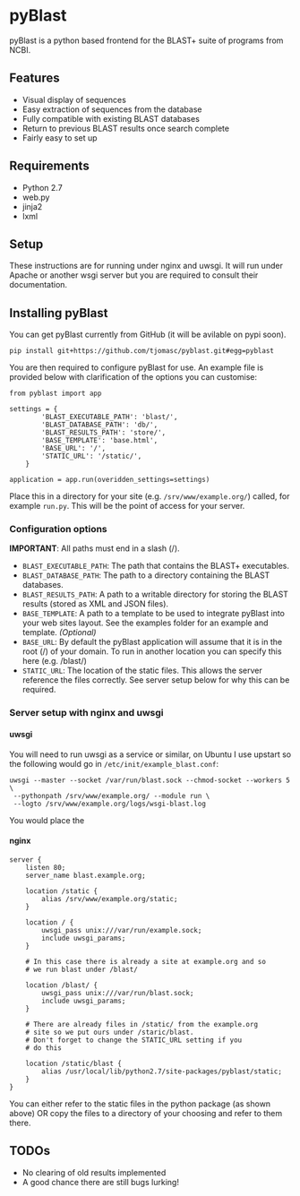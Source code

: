 # pyBlast

pyBlast is a python based frontend for the BLAST+ suite of programs from NCBI.

## Features

- Visual display of sequences
- Easy extraction of sequences from the database
- Fully compatible with existing BLAST databases
- Return to previous BLAST results once search complete
- Fairly easy to set up

## Requirements

- Python 2.7
- web.py 
- jinja2
- lxml

## Setup

These instructions are for running under nginx and uwsgi. It will run under Apache or another wsgi server but you are required to consult their documentation.

## Installing pyBlast

You can get pyBlast currently from GitHub (it will be avilable on pypi soon).

```
pip install git+https://github.com/tjomasc/pyblast.git#egg=pyblast
```

You are then required to configure pyBlast for use. An example file is provided below with clarification of the options you can customise:

```
from pyblast import app

settings = {
        'BLAST_EXECUTABLE_PATH': 'blast/',
        'BLAST_DATABASE_PATH': 'db/',
        'BLAST_RESULTS_PATH': 'store/',
        'BASE_TEMPLATE': 'base.html',
        'BASE_URL': '/',
        'STATIC_URL': '/static/',
    }

application = app.run(overidden_settings=settings)
```

Place this in a directory for your site (e.g. `/srv/www/example.org/`) called, for example `run.py`. This will be the point of access for your server.


### Configuration options

**IMPORTANT**: All paths must end in a slash (/).

- `BLAST_EXECUTABLE_PATH`: The path that contains the BLAST+ executables.
- `BLAST_DATABASE_PATH`: The path to a directory containing the BLAST databases.
- `BLAST_RESULTS_PATH`: A path to a writable directory for storing the BLAST results (stored as XML and JSON files).
- `BASE_TEMPLATE`: A path to a template to be used to integrate pyBlast into your web sites layout. See the examples folder for an example and template. _(Optional)_
- `BASE_URL`: By default the pyBlast application will assume that it is in the root (/) of your domain. To run in another location you can specify this here (e.g. /blast/)
- `STATIC_URL`: The location of the static files. This allows the server reference the files correctly. See server setup below for why this can be required.

### Server setup with nginx and uwsgi

#### uwsgi

You will need to run uwsgi as a service or similar, on Ubuntu I use upstart so the following would go in `/etc/init/example_blast.conf`:

```
uwsgi --master --socket /var/run/blast.sock --chmod-socket --workers 5 \
 --pythonpath /srv/www/example.org/ --module run \
 --logto /srv/www/example.org/logs/wsgi-blast.log
```

You would place the 

#### nginx

```
server {
    listen 80;
    server_name blast.example.org;
    
    location /static {
        alias /srv/www/example.org/static;
    }

    location / {
        uwsgi_pass unix:///var/run/example.sock;
        include uwsgi_params;
    }
    
    # In this case there is already a site at example.org and so
    # we run blast under /blast/

    location /blast/ {
        uwsgi_pass unix:///var/run/blast.sock;
        include uwsgi_params;
    }
    
    # There are already files in /static/ from the example.org
    # site so we put ours under /staric/blast.
    # Don't forget to change the STATIC_URL setting if you
    # do this

    location /static/blast {
        alias /usr/local/lib/python2.7/site-packages/pyblast/static;
    }
}
```

You can either refer to the static files in the python package (as shown above) OR copy the files to a directory of your choosing and refer to them there.


## TODOs

- No clearing of old results implemented
- A good chance there are still bugs lurking!
